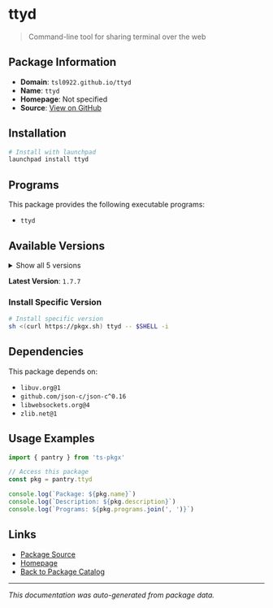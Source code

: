 # ttyd

> Command-line tool for sharing terminal over the web

## Package Information

- **Domain**: `tsl0922.github.io/ttyd`
- **Name**: `ttyd`
- **Homepage**: Not specified
- **Source**: [View on GitHub](https://github.com/pkgxdev/pantry/tree/main/projects/tsl0922.github.io/ttyd/package.yml)

## Installation

```bash
# Install with launchpad
launchpad install ttyd
```

## Programs

This package provides the following executable programs:

- `ttyd`

## Available Versions

<details>
<summary>Show all 5 versions</summary>

- `1.7.7`, `1.7.6`, `1.7.5`, `1.7.4`, `1.7.2`

</details>

**Latest Version**: `1.7.7`

### Install Specific Version

```bash
# Install specific version
sh <(curl https://pkgx.sh) ttyd -- $SHELL -i
```

## Dependencies

This package depends on:

- `libuv.org@1`
- `github.com/json-c/json-c^0.16`
- `libwebsockets.org@4`
- `zlib.net@1`

## Usage Examples

```typescript
import { pantry } from 'ts-pkgx'

// Access this package
const pkg = pantry.ttyd

console.log(`Package: ${pkg.name}`)
console.log(`Description: ${pkg.description}`)
console.log(`Programs: ${pkg.programs.join(', ')}`)
```

## Links

- [Package Source](https://github.com/pkgxdev/pantry/tree/main/projects/tsl0922.github.io/ttyd/package.yml)
- [Homepage](#)
- [Back to Package Catalog](../package-catalog.md)

---

*This documentation was auto-generated from package data.*
